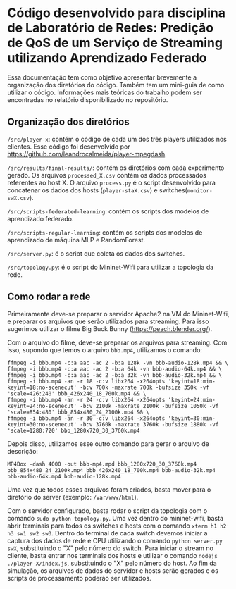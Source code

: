 # Código desenvolvido para disciplina de Laboratório de Redes: Predição de QoS de um Serviço de Streaming utilizando Aprendizado Federado

Essa documentação tem como objetivo apresentar brevemente a organização dos diretórios do código. Também tem um mini-guia de como utilizar o código. Informações mais teóricas do trabalho podem ser encontradas no relatório disponibilizado no repositório.

## Organização dos diretórios
`/src/player-x`: contém o código de cada um dos três players utilizados nos clientes. Esse código foi desenvolvido por https://github.com/leandrocalmeida/player-mpegdash.

`/src/results/final-results/`:  contém os diretórios com cada experimento gerado. Os arquivos `processed_X.csv` contém os dados processados referentes ao host X. O arquivo `process.py` é o script desenvolvido para concatenar os dados dos hosts (`player-staX.csv`) e switches(`monitor-swX.csv`).

`/src/scripts-federated-learning`: contém os scripts dos modelos de aprendizado federado.

`/src/scripts-regular-learning`: contém os scripts dos modelos de aprendizado de máquina MLP e RandomForest.

`/src/server.py`: é o script que coleta os dados dos switches.

`/src/topology.py`: é o script do Mininet-Wifi para utilizar a topologia da rede.

## Como rodar a rede

Primeiramente deve-se preparar o servidor Apache2 na VM do Mininet-Wifi, e preparar os arquivos que serão utilizados para streaming. Para isso sugerimos utilizar o filme Big Buck Bunny (https://peach.blender.org/).

Com o arquivo do filme, deve-se preparar os arquivos para streaming. Com isso, supondo que temos o arquivo `bbb.mp4`, utilizamos o comando:

``` 
ffmpeg -i bbb.mp4 -c:a aac -ac 2 -b:a 128k -vn bbb-audio-128k.mp4 && \
ffmpeg -i bbb.mp4 -c:a aac -ac 2 -b:a 64k -vn bbb-audio-64k.mp4 && \
ffmpeg -i bbb.mp4 -c:a aac -ac 2 -b:a 32k -vn bbb-audio-32k.mp4 && \
ffmpeg -i bbb.mp4 -an -r 18 -c:v libx264 -x264opts 'keyint=18:min-keyint=18:no-scenecut' -b:v 700k -maxrate 700k -bufsize 350k -vf 'scale=426:240' bbb_426x240_18_700k.mp4 && \
ffmpeg -i bbb.mp4 -an -r 24 -c:v libx264 -x264opts 'keyint=24:min-keyint=24:no-scenecut' -b:v 2100k -maxrate 2100k -bufsize 1050k -vf 'scale=854:480' bbb_854x480_24_2100k.mp4 && \
ffmpeg -i bbb.mp4 -an -r 30 -c:v libx264 -x264opts 'keyint=30:min-keyint=30:no-scenecut' -b:v 3760k -maxrate 3760k -bufsize 1880k -vf 'scale=1280:720' bbb_1280x720_30_3760k.mp4
```

Depois disso, utilizamos esse outro comando para gerar o arquivo de descrição:

```
MP4Box -dash 4000 -out bbb-mp4.mpd bbb_1280x720_30_3760k.mp4 bbb_854x480_24_2100k.mp4 bbb_426x240_18_700k.mp4 bbb-audio-32k.mp4 bbb-audio-64k.mp4 bbb-audio-128k.mp4
```

Uma vez que todos esses arquivos foram criados, basta mover para o diretório do server (exemplo: `/var/www/html`).

Com o servidor configurado, basta rodar o script da topologia com o comando `sudo python topology.py`. Uma vez dentro do mininet-wifi, basta abrir terminais para todos os switches e hosts com o comando `xterm h1 h2 h3 sw1 sw2 sw3`. Dentro do terminal de cada switch devemos iniciar a captura dos dados de rede e CPU utilizando o comando `python server.py swX`, substituindo o "X" pelo número do switch. Para iniciar o stream no cliente, basta entrar nos terminais dos hosts e utilizar o comando `nodejs ./player-X/index.js`, substituindo o "X" pelo número do host. Ao fim da simulação, os arquivos de dados do servidor e hosts serão gerados e os scripts de processamento poderão ser utilizados. 


